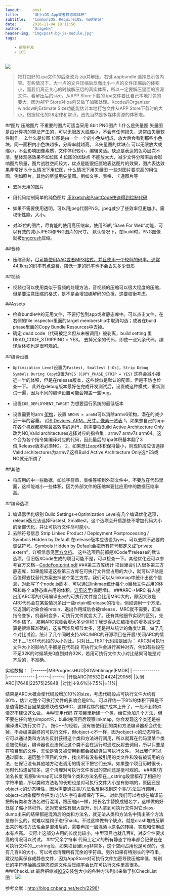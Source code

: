 ```yaml
---
layout:     post
title:      "减小iOS-App或者静态库体积"
subtitle:   "CommoniOS，RequireiOS, 归纳笔记"
date:       2016-11-04 18:11:56
author:     "Oragekk"
header-img: "img/post-bg-js-module.jpg"
tags:

    - 前端开发
    - iOS
---
```

![](https://zero-space.s3.amazonaws.com/photos/2e6cc210-e9a6-4a0f-9c05-2c4056a982acx840.jpg)


>把打包好的.ipa文件的后缀改为.zip并解压。右键.appbundle 选择显示包内容。有些情况下，大一点的文件压缩后反而比小一点的文件压缩后的体积小，而我们真正关心的时候解压后的真实体积，所以一定要解压里面的资源文件，看解压后的size。从APP Store下载的.ipa文件要比自己本地打包的要大，因为APP Store对ipa包又做了加密处理。Xcode的Organizer window的Estimate Size功能能估计本地打包文件从APP Store下载时的大小。根据优化的28定律和常识，首先当然是多媒体资源的体积啦。

##图片
压缩图片 不重要的图片可适当采用 8bit PNG图片
1.什么是矢量图 矢量图是由计算机的算法产生的，可以无限放大或缩小，不会有任何损失，通常由矢量软件制作。
2.什么是位图 位图是由一个一个的小色块组成，放大后会看到那些小色块，同一面积内小色块越多，分辨率就越高。
3.矢量图的优缺点 可以无限放大或缩小，不会影响图像素质，文件体积较小，编辑灵活。缺点是表达的色彩层次不清，整体观感效果不如位图
4.位图的优缺点 不能放太大，减少文件分辨率后会影响图片质量，图片战胜空间较大，优点是能很细腻地表达图片的效果，图片表达效果非常好
5.什么情况下用位图，什么情况下用矢量图 一些对图片要求高的用位图，例如照片。其他的尽量用矢量图。例如文字、表格、卡通图片等

- 去掉无用的图片

- 用代码绘制简单的纯色图片 [用Sketch和PaintCode快速得到绘制代码](http://www.jianshu.com/p/d01110c80495)

- 如果不需要使用透明，可以用jpeg代替PNG。jpeg减少了些效率但更加小。需权衡性能，大小。

- 对32位的图片，尽肯能的使用高压缩率，使用PS的“Save For Web”功能，可以有效的减小JPEG和PNG图片的尺寸。 默认情况下，在build时，PNG图像就被[pngcrush](https://developer.apple.com/library/ios/qa/qa1681/_index.html)压缩。

##音频
- 压缩音频，[尽可能使用AAC或者MP3格式，并且使用一个较低的码率。通常44.1khz的码率有点浪费，降低一定的码率也不会丢失多少音质](https://developer.apple.com/videos/wwdc/2011/?id=404)

##视频
- 视频也可以使用类似于音频的处理方法，音视频的压缩可以很大程度的压缩，但是要注意压缩的格式，是不是会增加编解码的负担，这要权衡考虑。

##Assets
- 检查bundle中的无用文件，不要打包到app或者静态库中。可以点击文件，在右侧的file inspector里面的target membership中取消勾选；或者在build phase里面的Copy Bundle Resources中去掉。
- 确定 dead code（代码被定义但从未被调用）被剥离，build setting 里 DEAD_CODE_STRIPPING = YES。 去掉冗余的代码，即使一点冗余代码，编译后体积也是很可观的。

##编译设置
- ``Optimization Level``设置为``Fastest, Smallest [-Os]``，``Strip Debug``
 ``Symbols During Copy``设置为``YES (COPY_PHASE_STRIP = YES)``
这样会减小接近一半的体积，但是在release版本，这些貌似是默认的配置，但是不妨也检查一下。 此外在debug版本最好在完成开发测试后，设置成这种模式，重新测试一遍，因为不同的编译设置可能会掩盖一些bug。

- 设置``IOS_DEPLOYMENT_TARGET`` 为想要运行系统的最低版本

- 设置需要的arm [架构](http://lib.csdn.net/base/16)，设置 ``ARCHS = arm64``可以消除armv6架构，潜在的减少近一半的容量。
[iOS Devices: ARM，尺寸，像素一览表](https://www.innerfence.com/howto/apple-ios-devices-dates-versions-instruction-sets)
1，如果想自己的app在各个机器都能够最高效率的运行，则需要将Build Active Architecture Only改为NO,Valid architectures选择对应的指令集：armv7 armv7s arm64。这个会为各个指令集编译对应的代码，因此最后的 ipa体积基本翻了3倍,Release版本必须NO。
2，如果想让app体积保持最小，则现阶段应该选择Valid architectures为armv7,这样Build Active Architecture Only选YES或NO就无所谓了

##其他

- 将应用的中一些数据，如长字符串、表格等移到外部文件中，不要放在代码里面，这样能减小一些体积，因为外部文件的压缩率要比应用中的数据压缩率高。

##编译选项
1. 编译器优化级别
Build Settings->Optimization Level有几个编译优化选项，release版应该选择Fastest, Smalllest，这个选项会开启那些不增加代码大小的全部优化，并让可执行文件尽可能小。
2. 去除符号信息
Strip Linked Product / Deployment Postprocessing / Symbols Hidden by Default 在release版本应该设为yes，可以去除不必要的调试符号。Symbols Hidden by Default会把所有符号都定义成”private extern”，详细信息见[官方文档](https://developer.apple.com/library/mac/documentation/DeveloperTools/Conceptual/MachOTopics/1-Articles/executing_files.html#//apple_ref/doc/uid/TP40001829-97021-TPXREF121)。
这些选项目前都是XCode里release的默认选项，但旧版XCode生成的项目可能不是，可以检查一下。其他优化还可以参考官方文档—[CodeFootprint.pdf](https://developer.apple.com/legacy/library/documentation/Performance/Conceptual/CodeFootprint/CodeFootprint.pdf)
###第三方库统计
项目里会引入很多第三方静态库，如果能知道这些第三方库在可执行文件里占用的大小，就可以评估是否值得去找替代方案去掉这个第三方库。我们可以从linkmap中统计出这个信息，对此写了个node.js脚本，可以通过linkmap统计每个.o目标文件占用的体积和每个.a静态库占用的体积，[详见这里](https://gist.github.com/bang590/8f3e9704f1c2661836cd)(需翻墙)。
###ARC->MRC
有人提出用ARC写的代码编译出来的可执行文件是会比用MRC大的，原因大致是ARC代码会在某些情况多出一些retain和release的指令，例如调用一个方法，它返回的对象会被retain，退出作用域后会被release，MRC就不需要，汇编指令变多，机器码变多，可执行文件就变大了。还有其他细节实现的区别，先不纠结了。
那用ARC究竟会增大多少体积？我觉得从汇编指令的增多减少去算是很难算准确的，这东西涉及细节太多，还是得从统计的角度计算。做了几个对比试验，统计了几个同时支持ARC/MRC的开源项目在开启/关闭ARC的情况下__TEXT代码段的大小对比。只对比__TEXT代码段是因为：
ARC对可执行文件大小的影响几乎都是在代码段
可执行文件会进行某种对齐，例如有些段在不足32K的时候填充0直到对齐32K，若用可执行文件大小对比结果可能是对齐后的，不准确。

实验数据：
 
|-------|MBProgressHUD|SDWebImage|FMDB|
| ------------- |:-------------:|:-----:|:-----:|
|开启ARC|19532|24424|29056|
|关闭ARC|17648|22575|25848|
|对比|↓9.6%|↓7.5%|↓11%|


结果是ARC大概会使代码段增加10%的size，考虑代码段占可执行文件大约有80%，估计对整个可执行文件的影响会是8%。
可以评估一下8%的体积下降是不是值得把项目里某些模块改成MRC，这样程序的维护成本上升了，一般不到特殊情况不建议这么做。
###无用代码
在项目里新建一个类，给它添加几个方法，但不要在任何地方import它，build完项目后观察linkmap，你会发现这个类还是被编译进可执行文件了。
按C++的经验，没有被使用到的类和方法编译器都会优化掉，不会编进最终的可执行文件，但object-c不一样，因为object-c的动态特性，它可以通过类和方法名反射获得这个类和方法进行调用，所以就算在代码里某个类没被使用到，编译器也没法保证这个类不会在运行时通过反射去调用，所以只要是在项目里的文件，无论是否又被使用到都会被编译进可执行文件。
对此我们可以通过脚本，遍历整个项目的文件，找出所有没有被引用的类文件和没有被调用的方法，在保证没有其他地方动态调用的情况下把它们去掉。如果整个项目历时很长，历时代码遗留较多，这个清理对可执行文件省出的空间还是挺可观的。
###类/方法名长度
观察linkmap可以发现每个类和方法名都在__cstring段里都存了相应的字符串值，所以类和方法名的长短也是对可执行文件大小是有影响的，原因还是object-c的动态特性，因为需要通过类/方法名反射找到这个类/方法进行调用，object-c对象模型会把类/方法名字符串都保存下来。
对此我们可以考虑在编译前把所有类和方法名进行混淆，跟压缩js一样，把长名字替换成短名字，这样做的好处除了缩小体积外，还对安全性有很大提升，别人拿到可执行文件对它class-dump出来的结果都是混淆后的类和方法名，就无法从类和方法名中猜出某个方法是做什么的，就难以挂钩子进行hack。不过这样做有个缺点，就是crash堆栈反解出来的堆栈方法名会是混淆后的，需要再加一层混淆->原名的转换，实现和使用成本有点高。
实际上这部分占用的长度比较小，中型项目也就几百K，对安全性要求高的情况可以试试。
###冗余字符串
代码上定义的所有静态字符串都会记录在在可执行文件的__cstring段，如果项目里Log非常多，这个空间占用也是可观的，也有几百K的大小，可以考虑清理所有冗余的字符串。另外如果有特别长的字符串，建议抽离保存成静态文件，因为AppStore对可执行文件加密导致压缩率低，特别长的字符串抽离成静态资源文件后压缩率会比在可执行文件里高很多。
###CheckList
最后把缩减[iOS](http://lib.csdn.net/base/1)安装包大小的各种方法列出来做了张CheckList图：
![](http://upload-images.jianshu.io/upload_images/2076247-dde8e96bdd40396b.png?imageMogr2/auto-orient/strip%7CimageView2/2/w/1240)

参考文献：http://blog.cnbang.net/tech/2296/
